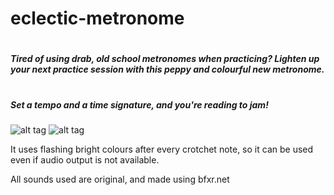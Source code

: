 # eclectic-metronome

#
##### Tired of using drab, old school metronomes when practicing? Lighten up your next practice session with this peppy and colourful new metronome. 
#

##### Set a tempo and a time signature, and you're reading to jam! 

![alt tag](http://i.imgur.com/SpiHHXG.png?1 "")
![alt tag](http://i.imgur.com/bhldv6n.png?1 "")

It uses flashing bright colours after every crotchet note, so it can be used even if audio output is not available.


All sounds used are original, and made using bfxr.net

